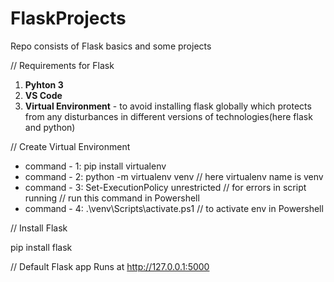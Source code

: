 # FlaskProjects
Repo consists of Flask basics and some projects

// Requirements for Flask
1. **Pyhton 3**
2. **VS Code**
3. **Virtual Environment** - to avoid installing flask globally which protects from any disturbances in different versions of technologies(here flask and python)



// Create Virtual Environment
- command - 1: pip install virtualenv
- command - 2: python -m virtualenv venv // here virtualenv name is venv
- command - 3: Set-ExecutionPolicy unrestricted // for errors in script running // run this command in Powershell
- command - 4: .\venv\Scripts\activate.ps1 // to activate env in Powershell



// Install Flask

pip install flask


// Default Flask app Runs at http://127.0.0.1:5000